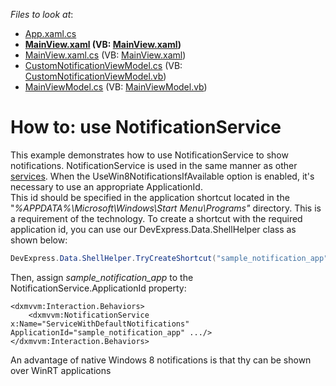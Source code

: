 <!-- default file list -->
*Files to look at*:

* [App.xaml.cs](./CS/DXSampleNotificationSevice/App.xaml.cs)
* **[MainView.xaml](./CS/DXSampleNotificationSevice/View/MainView.xaml) (VB: [MainView.xaml](./VB/DXSampleNotificationSevice/View/MainView.xaml))**
* [MainView.xaml.cs](./CS/DXSampleNotificationSevice/View/MainView.xaml.cs) (VB: [MainView.xaml](./VB/DXSampleNotificationSevice/View/MainView.xaml))
* [CustomNotificationViewModel.cs](./CS/DXSampleNotificationSevice/ViewModel/CustomNotificationViewModel.cs) (VB: [CustomNotificationViewModel.vb](./VB/DXSampleNotificationSevice/ViewModel/CustomNotificationViewModel.vb))
* [MainViewModel.cs](./CS/DXSampleNotificationSevice/ViewModel/MainViewModel.cs) (VB: [MainViewModel.vb](./VB/DXSampleNotificationSevice/ViewModel/MainViewModel.vb))
<!-- default file list end -->
# How to: use NotificationService


This example demonstrates how to use NotificationService to show notifications. NotificationService is used in the same manner as other <a href="https://documentation.devexpress.com/#WPF/CustomDocument16926">services</a>. When the UseWin8NotificationsIfAvailable option is enabled, it's necessary to use an appropriate ApplicationId. <br>This id should be specified in the application shortcut located in the "<em>%APPDATA%\Microsoft\Windows\Start Menu\Programs"</em> directory. This is a requirement of the technology. To create a shortcut with the required application id, you can use our DevExpress.Data.ShellHelper class as shown below:<br>


```cs
DevExpress.Data.ShellHelper.TryCreateShortcut("sample_notification_app", "DXSampleNotificationSevice");
```


<p>Then, assign <em>sample_notification_app</em> to the NotificationService.ApplicationId property:</p>


```xaml
<dxmvvm:Interaction.Behaviors>
    <dxmvvm:NotificationService x:Name="ServiceWithDefaultNotifications" ApplicationId="sample_notification_app" .../>
</dxmvvm:Interaction.Behaviors>
```


<p>An advantage of native Windows 8 notifications is that thy can be shown over WinRT applications</p>
<br><br>

<br/>


